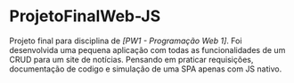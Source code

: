 # ProjetoFinalWeb-JS
Projeto final para disciplina de *[PW1 - Programação Web 1]*. 
Foi desenvolvida uma pequena aplicação com todas as funcionalidades de um CRUD para um site de notícias.
Pensando em praticar requisições, documentação de codigo e simulação de uma SPA apenas com JS nativo.
